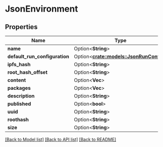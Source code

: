 # JsonEnvironment

## Properties

Name | Type | Description | Notes
------------ | ------------- | ------------- | -------------
**name** | Option<**String**> |  | [optional]
**default_run_configuration** | Option<[**crate::models::JsonRunConfig**](json_RunConfig.md)> |  | [optional]
**ipfs_hash** | Option<**String**> |  | [optional]
**root_hash_offset** | Option<**String**> |  | [optional]
**content** | Option<**Vec<String>**> |  | [optional]
**packages** | Option<**Vec<String>**> |  | [optional]
**description** | Option<**String**> |  | [optional]
**published** | Option<**bool**> |  | [optional]
**uuid** | Option<**String**> |  | [optional]
**roothash** | Option<**String**> |  | [optional]
**size** | Option<**String**> |  | [optional]

[[Back to Model list]](../README.md#documentation-for-models) [[Back to API list]](../README.md#documentation-for-api-endpoints) [[Back to README]](../README.md)


